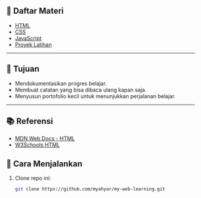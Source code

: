 

## 📝 Daftar Materi
- [HTML](./html/README.md)  
- [CSS](./css/catatan.md)  
- [JavaScript](./javascript/catatan.md)  
- [Proyek Latihan](./proyek-kecil/)  

---

## 🎯 Tujuan
- Mendokumentasikan progres belajar.  
- Membuat catatan yang bisa dibaca ulang kapan saja.  
- Menyusun portofolio kecil untuk menunjukkan perjalanan belajar.  

---

## 📚 Referensi
- [MDN Web Docs - HTML](https://developer.mozilla.org/en-US/docs/Web/HTML)  
- [W3Schools HTML](https://www.w3schools.com/html/)  

## 🚀 Cara Menjalankan
1. Clone repo ini:
   ```bash
   git clone https://github.com/myahyar/my-web-learning.git
